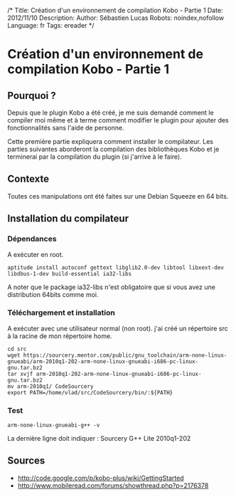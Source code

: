 /*
Title: Création d'un environnement de compilation Kobo - Partie 1
Date: 2012/11/10
Description: 
Author: Sébastien Lucas
Robots: noindex,nofollow
Language: fr
Tags: ereader
*/
# Création d'un environnement de compilation Kobo - Partie 1

## Pourquoi ?
Depuis que le plugin Kobo a été créé, je me suis demandé comment le compiler moi même et à terme comment modifier le plugin pour ajouter des fonctionnalités sans l'aide de personne.

Cette première partie expliquera comment installer le compilateur. Les parties suivantes aborderont la compilation des bibliothèques Kobo et je terminerai par la compilation du plugin (si j'arrive à le faire).

## Contexte

Toutes ces manipulations ont été faites sur une Debian Squeeze en 64 bits.

## Installation du compilateur

### Dépendances
A exécuter en root.

```
aptitude install autoconf gettext libglib2.0-dev libtool libxext-dev libdbus-1-dev build-essential ia32-libs
```

A noter que le package ia32-libs n'est obligatoire que si vous avez une distribution 64bits comme moi.

### Téléchargement et installation

A exécuter avec une utilisateur normal (non root). j'ai créé un répertoire src à la racine de mon répertoire home.

```
cd src
wget https://sourcery.mentor.com/public/gnu_toolchain/arm-none-linux-gnueabi/arm-2010q1-202-arm-none-linux-gnueabi-i686-pc-linux-gnu.tar.bz2
tar xvjf arm-2010q1-202-arm-none-linux-gnueabi-i686-pc-linux-gnu.tar.bz2
mv arm-2010q1/ CodeSourcery
export PATH=/home/vlad/src/CodeSourcery/bin/:${PATH}
```

### Test

```
arm-none-linux-gnueabi-g++ -v
```

La dernière ligne doit indiquer : Sourcery G++ Lite 2010q1-202

## Sources

*	http://code.google.com/p/kobo-plus/wiki/GettingStarted
*	http://www.mobileread.com/forums/showthread.php?p=2176378

